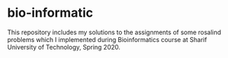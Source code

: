 # bio-informatic

This repository includes my solutions to the assignments of some rosalind problems which I implemented during Bioinformatics course at Sharif University of Technology, Spring 2020.
